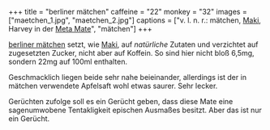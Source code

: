 +++
title = "berliner mätchen"
caffeine = "22"
monkey = "32"
images = ["maetchen_1.jpg", "maetchen_2.jpg"]
captions = ["v. l. n. r.&colon; mätchen, [Maki](/mate/maki.html), Harvey in der [Meta Mate](/mate/metamate.html)", "mätchen"]
+++

[berliner mätchen](http://berliner-maetchen.de/) setzt, wie [Maki](/mate/maki.html), auf *natürliche* Zutaten und verzichtet auf zugesetzten Zucker, nicht aber auf Koffein. So sind hier nicht bloß 6,5mg, sondern 22mg auf 100ml enthalten.

Geschmacklich liegen beide sehr nahe beieinander, allerdings ist der in mätchen verwendete Apfelsaft wohl etwas saurer. Sehr lecker.

Gerüchten zufolge soll es ein Gerücht geben, dass diese Mate eine sagenumwobene Tentakligkeit epischen Ausmaßes besitzt. Aber das ist nur ein Gerücht.
